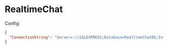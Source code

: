# RealtimeChat
 
Config:
```json
{
  "ConnectionString": "Server=.\\SQLEXPRESS;Database=RealtimeChatDb;Integrated Security=SSPI;TrustServerCertificate=True;"
}
```